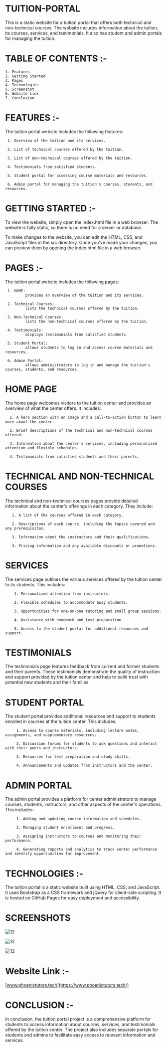 # TUITION-PORTAL

This is a static website for a tuition portal that offers both technical and non-technical courses. The website includes information about the tuition, its courses, services, and testimonials. It also has student and admin portals for managing the tuition.

# TABLE OF CONTENTS :-

    1. Features
    2. Getting Started
    3. Pages
    4. Technologies
    5. Screenshot
    6. Website Link
    7. Conclusion

# FEATURES :-

The tuition portal website includes the following features:

     1. Overview of the tuition and its services.
     
     2. List of technical courses offered by the tuition.
     
     3. List of non-technical courses offered by the tuition.
     
     4. Testimonials from satisfied students.
     
     5. Student portal for accessing course materials and resources.
     
     6. Admin portal for managing the tuition's courses, students, and resources.
  
# GETTING STARTED :-

To view the website, simply open the index.html file in a web browser. The website is fully static, so there is no need for a server or database.

To make changes to the website, you can edit the HTML, CSS, and JavaScript files in the src directory. Once you've made your changes, you can preview them by opening the index.html file in a web browser.

# PAGES :-

The tuition portal website includes the following pages:

     1. HOME: 
             provides an overview of the tuition and its services.
             
     2. Technical Courses: 
             lists the technical courses offered by the tuition.
             
     3. Non-Technical Courses: 
             lists the non-technical courses offered by the tuition.
             
     4. Testimonials: 
             displays testimonials from satisfied students.
             
     5. Student Portal: 
             allows students to log in and access course materials and resources.
             
     6. Admin Portal: 
             allows administrators to log in and manage the tuition's courses, students, and resources.
             
# HOME PAGE
  
The home page welcomes visitors to the tuition center and provides an overview of what the center offers. It includes:

      1. A hero section with an image and a call-to-action button to learn more about the center.
      
      2. Brief descriptions of the technical and non-technical courses offered.
      
      3. Information about the center's services, including personalized attention and flexible schedules.
      
      4. Testimonials from satisfied students and their parents.
      
# TECHNICAL AND NON-TECHNICAL COURSES

The technical and non-technical courses pages provide detailed information about the center's offerings in each category. They include:

       1. A list of the courses offered in each category.
              
       2. Descriptions of each course, including the topics covered and any prerequisites.
              
       3. Information about the instructors and their qualifications.
              
       4. Pricing information and any available discounts or promotions.
              
# SERVICES

The services page outlines the various services offered by the tuition center to its students. This includes:

        1. Personalized attention from instructors.
              
        2. Flexible schedules to accommodate busy students.
              
        3. Opportunities for one-on-one tutoring and small group sessions.
              
        4. Assistance with homework and test preparation.
              
        5. Access to the student portal for additional resources and support.
              
# TESTIMONIALS

The testimonials page features feedback from current and former students and their parents. These testimonials demonstrate the quality of instruction and support provided by the tuition center and help to build trust with potential new students and their families.

# STUDENT PORTAL

The student portal provides additional resources and support to students enrolled in courses at the tuition center. This includes:

         1. Access to course materials, including lecture notes, assignments, and supplementary resources.
         
         2. Discussion forums for students to ask questions and interact with their peers and instructors.
         
         3. Resources for test preparation and study skills.
         
         4. Announcements and updates from instructors and the center.
         
# ADMIN PORTAL

The admin portal provides a platform for center administrators to manage courses, students, instructors, and other aspects of the center's operations. This includes:

         1. Adding and updating course information and schedules.
         
         2. Managing student enrollment and progress.
         
         3. Assigning instructors to courses and monitoring their performance.
         
         4. Generating reports and analytics to track center performance and identify opportunities for improvement.
              
# TECHNOLOGIES :-

The tuition portal is a static website built using HTML, CSS, and JavaScript. It uses Bootstrap as a CSS framework and jQuery for client-side scripting. It is hosted on GitHub Pages for easy deployment and accessibility.

# SCREENSHOTS

![12](https://github.com/srid20ad047/TUITION-PORTAL/blob/main/Screenshot%20(37).png)

![12](https://github.com/srid20ad047/TUITION-PORTAL/blob/main/Screenshot%20(36).png)

![12](https://github.com/srid20ad047/TUITION-PORTAL/blob/main/Screenshot%20(35).png)

# Website Link :- 

[www.phoenixtutors.tech](https://www.phoenixtutors.tech/)

# CONCLUSION :-

In conclusion, the tuition portal project is a comprehensive platform for students to access information about courses, services, and testimonials offered by the tuition center. The project also includes separate portals for students and admins to facilitate easy access to relevant information and services.


